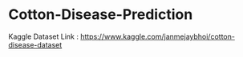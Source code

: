 # Cotton-Disease-Prediction

Kaggle Dataset Link : https://www.kaggle.com/janmejaybhoi/cotton-disease-dataset
